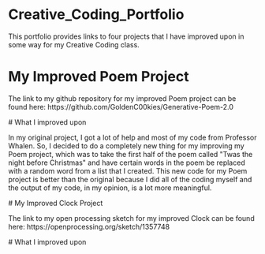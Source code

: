 # Creative_Coding_Portfolio
<p>This portfolio provides links to four projects that I have improved upon in some way for my Creative Coding class.</p> 

# My Improved Poem Project
<p>The link to my github repository for my improved Poem project can be found here: https://github.com/GoldenC00kies/Generative-Poem-2.0</p>
# What I improved upon
<p>In my original project, I got a lot of help and most of my code from Professor Whalen. So, I decided to do a completely new thing for my improving my Poem project, which was to take the first half of the poem called "Twas the night before Christmas" and have certain words in the poem be replaced with a random word from a list that I created. This new code for my Poem project is better than the original because I did all of the coding myself and the output of my code, in my opinion, is a lot more meaningful.</p>
# My Improved Clock Project
<p>The link to my open processing sketch for my improved Clock can be found here: https://openprocessing.org/sketch/1357748</p>
# What I improved upon






